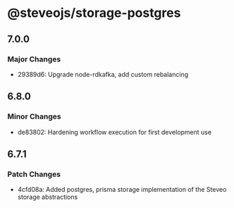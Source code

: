 # @steveojs/storage-postgres

## 7.0.0

### Major Changes

- 29389d6: Upgrade node-rdkafka, add custom rebalancing

## 6.8.0

### Minor Changes

- de83802: Hardening workflow execution for first development use

## 6.7.1

### Patch Changes

- 4cfd08a: Added postgres, prisma storage implementation of the Steveo storage abstractions
